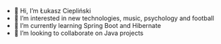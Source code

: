 - 👋 Hi, I’m Łukasz Ciepliński
- 👀 I’m interested in new technologies, music, psychology and football
- 🌱 I’m currently learning Spring Boot and Hibernate 
- 💞️ I’m looking to collaborate on Java projects

<!---
CieplinskiL/CieplinskiL is a ✨ special ✨ repository because its `README.md` (this file) appears on your GitHub profile.
You can click the Preview link to take a look at your changes.
--->
